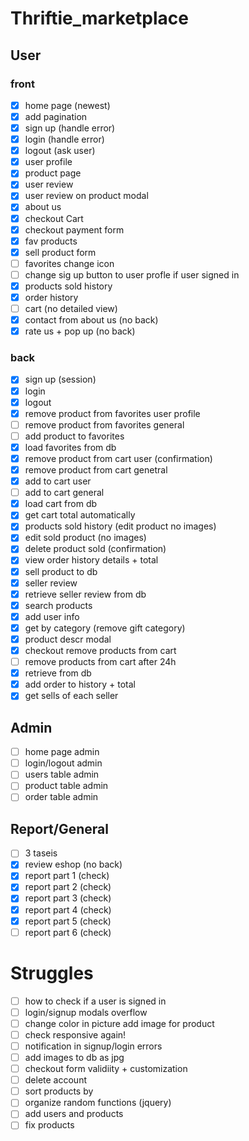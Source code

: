 # Thriftie_marketplace

## User
### front
- [x] home page (newest)
- [x] add pagination
- [x] sign up (handle error)
- [x] login (handle error)
- [x] logout (ask user)
- [x] user profile
- [x] product page
- [x] user review
- [x] user review on product modal
- [x] about us
- [x] checkout Cart
- [x] checkout payment form
- [x] fav products
- [x] sell product form
- [ ] favorites change icon
- [ ] change sig up button to user profle if user signed in 
- [x] products sold history
- [x] order history
- [ ] cart (no detailed view)
- [x] contact from about us (no back)
- [x] rate us + pop up (no back)

### back
- [x] sign up (session)
- [x] login
- [x] logout
- [x] remove product from favorites user profile
- [ ] remove product from favorites general 
- [ ] add product to favorites
- [x] load favorites from db
- [x] remove product from cart user (confirmation)
- [x] remove product from cart genetral
- [x] add to cart user
- [ ] add to cart general
- [x] load cart from db
- [x] get cart total automatically
- [x] products sold history (edit product no images)
- [x] edit sold product (no images)
- [x] delete product sold (confirmation)
- [x] view order history details + total
- [x] sell product to db
- [x] seller review
- [x] retrieve seller review from db
- [x] search products
- [x] add user info
- [x] get by category (remove gift category)
- [x] product descr modal
- [x] checkout remove products from cart
- [ ] remove products from cart after 24h
- [x] retrieve from db
- [x] add order to history + total
- [x] get sells of each seller

## Admin
- [ ] home page admin
- [ ] login/logout admin
- [ ] users table admin
- [ ] product table admin
- [ ] order table admin

## Report/General
- [ ] 3 taseis
- [x] review eshop (no back)
- [x] report part 1 (check)
- [x] report part 2 (check)
- [x] report part 3 (check)
- [x] report part 4 (check)
- [x] report part 5 (check)
- [ ] report part 6 (check)

# Struggles
- [ ] how to check if a user is signed in
- [ ] login/signup modals overflow
- [ ] change color in picture add image for product
- [ ] check responsive again!
- [ ] notification in signup/login errors
- [ ] add images to db as jpg
- [ ] checkout form validiity + customization
- [ ] delete account
- [ ] sort products by
- [ ] organize random functions (jquery)
- [ ] add users and products
- [ ] fix products
